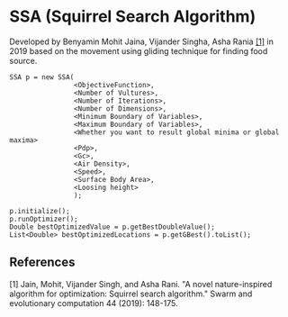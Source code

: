 # SSA (Squirrel Search Algorithm)

Developed by Benyamin Mohit Jaina, Vijander Singha, Asha Rania  [[1]](#1) in 2019 based on the movement using gliding technique for finding food source.

```
SSA p = new SSA(
                <ObjectiveFunction>,
                <Number of Vultures>,
                <Number of Iterations>,
                <Number of Dimensions>,
                <Minimum Boundary of Variables>,
                <Maximum Boundary of Variables>,
                <Whether you want to result global minima or global maxima>
                <Pdp>,
                <Gc>,
                <Air Density>,
                <Speed>,
                <Surface Body Area>,
                <Loosing height>
                );

p.initialize();
p.runOptimizer();
Double bestOptimizedValue = p.getBestDoubleValue();
List<Double> bestOptimizedLocations = p.getGBest().toList();
```

## References
<a id="1">[1]</a> Jain, Mohit, Vijander Singh, and Asha Rani. "A novel nature-inspired algorithm for optimization: Squirrel search algorithm." Swarm and evolutionary computation 44 (2019): 148-175.
